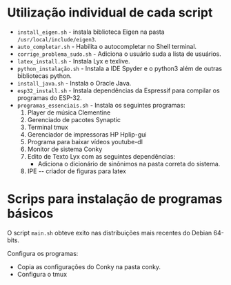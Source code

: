 
# Utilização individual de cada script
- `install_eigen.sh` - instala biblioteca Eigen na pasta `/usr/local/include/eigen3`.
- `auto_completar.sh` -  Habilita o autocompletar no Shell terminal.
- `corrige_problema_sudo.sh` - Adiciona o usuário suda a lista de usuários.
- `latex_install.sh` - Instala Lyx e texlive.
- `python_instalação.sh` - Instala a IDE Spyder e o python3 além de outras bibliotecas python.
- `install_java.sh` - Instala o Oracle Java.
- `esp32_install.sh` - Instala dependências da Espressif para compilar os programas do ESP-32.
- `programas_essenciais.sh` - Instala os seguintes programas:
  1. Player de música Clementine
  1. Gerenciado de pacotes Synaptic
  1. Terminal tmux
  1. Gerenciador de impressoras HP Hplip-gui
  1. Programa para baixar vídeos youtube-dl
  1. Monitor de sistema Conky
  1.  Edito de Texto Lyx com as seguintes dependências:
      - Adiciona o dicionário de sinônimos na pasta correta do sistema.
  1.  IPE -- criador de figuras para latex

# Scrips para instalação de programas básicos
O script `main.sh` obteve exito nas distribuições mais recentes do Debian 64-bits.

Configura os programas:
- Copia as configurações do Conky na pasta conky.
- Configura o tmux
